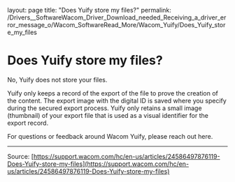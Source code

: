 layout: page
title: "Does Yuify store my files?"
permalink: /Drivers__SoftwareWacom_Driver_Download_needed_Receiving_a_driver_error_message_o/Wacom_SoftwareRead_More/Wacom_Yuify/Does_Yuify_store_my_files

# Does Yuify store my files?

No, Yuify does not store your files.


Yuify only keeps a record of the export of the file to prove the creation of the content. The export image with the digital ID is saved where you specify during the secured export process. Yuify only retains a small image (thumbnail) of your export file that is used as a visual identifier for the export record.


For questions or feedback around Wacom Yuify, please reach out here.

---
Source: [https://support.wacom.com/hc/en-us/articles/24586497876119-Does-Yuify-store-my-files](https://support.wacom.com/hc/en-us/articles/24586497876119-Does-Yuify-store-my-files)
